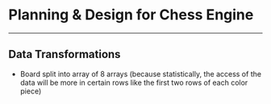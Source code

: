 # Planning & Design for Chess Engine

---

## Data Transformations

- Board split into array of 8 arrays (because statistically, the access of the data will be more in certain rows like
the first two rows of each color piece)



